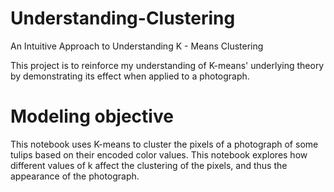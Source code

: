 # Understanding-Clustering
An Intuitive Approach to Understanding K - Means Clustering

This project is to reinforce my understanding of K-means' underlying theory by demonstrating its effect when applied to a photograph. 

# Modeling objective
This notebook uses K-means to cluster the pixels of a photograph of some tulips based on their encoded color values. This notebook explores how different values of k affect the clustering of the pixels, and thus the appearance of the photograph.
